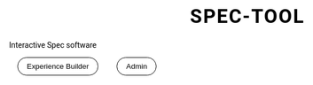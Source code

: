 # Spec-Tool
Interactive Spec software
<!DOCTYPE html>
<html lang="en">
<head>
  <meta charset="UTF-8">
  <meta name="viewport" content="width=device-width, initial-scale=1.0">
  <title>Gehl Tech Interface</title>
  <!-- Load jsPDF from CDN -->
  <script src="https://cdnjs.cloudflare.com/ajax/libs/jspdf/2.5.1/jspdf.umd.min.js"></script>
  <!-- Load fonts from Google Fonts -->
  <link href="https://fonts.googleapis.com/css2?family=Montserrat:wght@700&display=swap" rel="stylesheet">
  <link href="https://fonts.googleapis.com/css2?family=Bangers&display=swap" rel="stylesheet">
  <style>
    * {
      box-sizing: border-box;
    }
    body {
      margin: 0;
      font-family: 'Roboto', Arial, sans-serif;
      background: #fff;
      color: #000;
      min-height: 100vh;
      overflow-x: hidden;
      max-width: 100vw;
    }

    .navbar {
      display: flex;
      justify-content: center;
      background: rgba(255, 255, 255, 0.1);
      padding: 15px;
      border-bottom: 1px solid rgba(255, 255, 255, 0.2);
      backdrop-filter: blur(10px);
    }

    .navbar button {
      margin: 0 15px;
      padding: 8px 16px;
      background: #fff;
      border: 1px solid #000;
      border-radius: 25px;
      color: #000;
      cursor: pointer;
      transition: all 0.3s;
    }

    .navbar button:hover {
      background: #000;
      color: #fff;
      transform: translateY(-2px);
      box-shadow: 0 4px 15px rgba(0, 0, 0, 0.4);
    }

    .navbar button.active {
      background: #000;
      color: #fff;
    }

    .navbar button.active:hover {
      transform: translateY(0);
      box-shadow: none;
    }

    .page {
      display: none;
      padding: 30px;
      max-width: 1200px;
      margin: 0 auto;
    }

    h1 {
      text-align: center;
      color: #000;
      font-family: 'Montserrat', sans-serif;
      font-weight: 700;
      text-transform: uppercase;
      letter-spacing: 2px;
      font-size: 2.5em;
    }

    h2 {
      color: #000;
      font-family: 'Montserrat', sans-serif;
      font-weight: 700;
      text-transform: uppercase;
      letter-spacing: 2px;
      font-size: 2em;
      margin-bottom: 15px;
      display: inline-block;
    }

    h2.editable {
      padding: 5px 10px;
      border: 1px solid #ccc;
      border-radius: 5px;
      background: #fff;
      cursor: text;
      transition: border-color 0.3s;
    }

    h2.editable:hover, h2.editable:focus {
      border-color: #000;
      outline: none;
    }

    .uneditable-heading {
      color: #000;
      font-family: 'Montserrat', sans-serif;
      font-weight: 700;
      text-transform: uppercase;
      letter-spacing: 2px;
      font-size: 2em;
      margin-bottom: 15px;
    }

    .experience-title {
      text-align: center;
      color: #000;
      font-family: 'Montserrat', sans-serif;
      font-weight: 700;
      text-transform: uppercase;
      letter-spacing: 2px;
      font-size: 2em;
      margin-bottom: 20px;
    }

    .welcome-text {
      text-align: center;
      color: #000;
      font-family: 'Montserrat', sans-serif;
      font-weight: 700;
      font-size: 1.4em;
      margin-bottom: 30px;
      line-height: 1.5;
    }

    .section-header {
      display: flex;
      align-items: baseline;
      margin-bottom: 15px;
    }

    .section-number {
      color: #000;
      font-family: 'Montserrat', sans-serif;
      font-weight: 700;
      text-transform: uppercase;
      letter-spacing: 2px;
      font-size: 2em;
      margin-right: 10px;
      line-height: 1;
    }

    .business-section, .client-section {
      background: rgba(255, 255, 255, 0.05);
      border: 1px solid rgba(255, 255, 255, 0.1);
      border-radius: 10px;
      padding: 20px;
      margin-bottom: 25px;
      transition: all 0.3s;
    }

    .business-section:hover {
      background: rgba(255, 255, 255, 0.08);
    }

    input[type="text"], textarea {
      width: 70%;
      max-width: 400px;
      padding: 10px;
      margin: 8px 0;
      background: #fff;
      border: 1px solid #000;
      border-radius: 5px;
      color: #000;
      outline: 2px solid #000;
    }

    button {
      padding: 10px 20px;
      background: #fff;
      border: 1px solid #000;
      border-radius: 25px;
      color: #000;
      cursor: pointer;
      transition: all 0.3s;
    }

    button:hover {
      background: #000;
      color: #fff;
      transform: translateY(-2px);
      box-shadow: 0 4px 15px rgba(0, 0, 0, 0.4);
    }

    .business-images, .client-images-grid {
      display: grid;
      grid-template-columns: repeat(auto-fill, minmax(250px, 1fr));
      gap: 15px;
      margin: 20px 0;
    }

    .business-images .image-container, .client-images-grid .image-container {
      display: flex;
      flex-direction: column;
      align-items: center;
    }

    .business-images img, .client-images-grid img {
      width: 100%;
      height: 200px;
      object-fit: cover;
      border-radius: 8px;
      border: 2px solid rgba(255, 255, 255, 0.1);
      transition: all 0.3s;
    }

    .client-images-grid img {
      height: 300px;
    }

    .client-images-grid img:hover {
      transform: scale(1.05);
      border-color: #ff0000;
    }

    .add-section-btn {
      display: block;
      margin: 20px auto;
      background: #fff;
      border: 1px solid #000;
    }

    .add-section-btn:hover {
      background: #000;
      color: #fff;
    }

    .remove-section-btn, .add-images-btn {
      display: inline-block;
      margin: 10px 5px;
      padding: 10px 20px;
      background: #fff;
      border: 1px solid #000;
      border-radius: 25px;
      color: #000;
      cursor: pointer;
      transition: all 0.3s;
    }

    .remove-section-btn:hover, .add-images-btn:hover {
      background: #000;
      color: #fff;
      transform: translateY(-2px);
      box-shadow: 0 4px 15px rgba(0, 0, 0, 0.4);
    }

    input[type="file"] {
      display: none;
    }

    .image-container {
      position: relative;
      width: 100%;
    }

    .remove-image-btn {
      position: absolute;
      top: 5px;
      right: 5px;
      padding: 5px 10px;
      background: rgba(255, 255, 255, 0.8);
      border: 1px solid #000;
      border-radius: 15px;
      color: #000;
      font-size: 12px;
      cursor: pointer;
      transition: all 0.3s;
    }

    .remove-image-btn:hover {
      background: #000;
      color: #fff;
      transform: translateY(-2px);
      box-shadow: 0 2px 8px rgba(0, 0, 0, 0.4);
    }

    .toggle-container {
      text-align: center;
      margin-bottom: 20px;
    }

    .toggle-label {
      color: #000;
      font-family: 'Roboto', Arial, sans-serif;
      margin-right: 10px;
    }

    .toggle-switch {
      position: relative;
      display: inline-block;
      width: 60px;
      height: 34px;
    }

    .toggle-switch input {
      opacity: 0;
      width: 0;
      height: 0;
    }

    .slider {
      position: absolute;
      cursor: pointer;
      top: 0;
      left: 0;
      right: 0;
      bottom: 0;
      background-color: #fff;
      border: 1px solid #000;
      border-radius: 34px;
      transition: 0.4s;
    }

    .slider:before {
      position: absolute;
      content: "";
      height: 26px;
      width: 26px;
      left: 4px;
      bottom: 4px;
      background-color: #000;
      border-radius: 50%;
      transition: 0.4s;
    }

    input:checked + .slider {
      background-color: #000;
    }

    input:checked + .slider:before {
      transform: translateX(26px);
      background-color: #fff;
    }

    .image-name {
      text-align: center;
      color: #000;
      font-family: 'Bangers', cursive;
      font-size: 1.2em;
      margin: 5px 0;
    }

    .add-field-btn {
      display: block;
      margin: 5px auto;
      padding: 5px 10px;
      background: #fff;
      border: 1px solid #000;
      border-radius: 15px;
      color: #000;
      font-size: 12px;
      cursor: pointer;
      transition: all 0.3s;
    }

    .add-field-btn:hover {
      background: #000;
      color: #fff;
      transform: translateY(-2px);
      box-shadow: 0 2px 8px rgba(0, 0, 0, 0.4);
    }

    .custom-field {
      display: block;
      width: 80%;
      margin: 3px auto;
      padding: 3px;
      background: #fff;
      border: 1px solid #000;
      border-radius: 5px;
      color: #000;
      font-family: 'Roboto', Arial, sans-serif;
      font-size: 12px;
      text-align: center;
    }

    .custom-field::placeholder {
      color: #666;
    }

    .save-view-container {
      text-align: center;
      margin-top: 15px;
    }

    .save-view-container p {
      color: #000;
      margin-bottom: 10px;
    }

    .link-buttons {
      margin-top: 10px;
      display: none;
    }

    .spinner {
      display: none;
      margin: 10px auto;
      border: 4px solid rgba(0, 0, 0, 0.1);
      border-left-color: #000;
      border-radius: 50%;
      width: 24px;
      height: 24px;
      animation: spin 1s linear infinite;
    }

    @keyframes spin {
      to { transform: rotate(360deg); }
    }

    .results-table {
      width: 100%;
      max-width: 800px;
      margin: 20px auto;
      border-collapse: collapse;
      overflow-x: auto;
    }

    .results-table th, .results-table td {
      padding: 10px;
      border: 1px solid rgba(0, 0, 0, 0.1);
      text-align: left;
      color: #000;
    }

    .results-table th {
      background: rgba(0, 0, 0, 0.1);
      font-weight: bold;
    }

    .saved-experience-btn {
      margin: 5px;
      padding: 5px 10px;
      background: #fff;
      border: 1px solid #000;
      border-radius: 15px;
      color: #000;
      cursor: pointer;
      transition: all 0.3s;
    }

    .saved-experience-btn:hover {
      background: #000;
      color: #fff;
      transform: translateY(-2px);
      box-shadow: 0 2px 8px rgba(0, 0, 0, 0.4);
    }

    .rename-input {
      width: 200px;
      padding: 5px;
      margin-left: 10px;
      font-size: 1em;
    }

    /* Popup Styles */
    .popup {
      display: none;
      position: fixed;
      top: 0;
      left: 0;
      width: 100%;
      height: 100%;
      background: rgba(0, 0, 0, 0.5);
      justify-content: center;
      align-items: center;
      z-index: 1000;
    }

    .popup-content {
      background: #fff;
      border: 1px solid #000;
      border-radius: 10px;
      padding: 20px;
      text-align: center;
      max-width: 400px;
      width: 80%;
    }

    .popup-content p {
      color: #000;
      font-family: 'Roboto', Arial, sans-serif;
      margin-bottom: 20px;
    }

    .popup-content input, .popup-content .link-text {
      width: 80%;
      padding: 8px;
      margin-bottom: 10px;
      border: 1px solid #000;
      border-radius: 5px;
      color: #000;
      background: #fff;
      font-family: 'Roboto', Arial, sans-serif;
      font-size: 14px;
      word-break: break-all;
    }

    .popup-content button {
      margin: 0 10px;
    }

    .error-message {
      color: #ff0000;
      font-family: 'Roboto', Arial, sans-serif;
      font-size: 14px;
      margin-bottom: 10px;
      display: none;
    }

    /* Mobile Responsiveness */
    @media (max-width: 768px) {
      .navbar {
        flex-direction: column;
        align-items: center;
        padding: 10px;
      }

      .navbar button {
        margin: 5px 0;
        width: 80%;
        padding: 10px;
        font-size: 1em;
      }

      .page {
        padding: 15px;
      }

      h1 {
        font-size: 1.8em;
      }

      h2, .uneditable-heading, .experience-title {
        font-size: 1.5em;
      }

      .welcome-text {
        font-size: 1.2em;
      }

      .business-images, .client-images-grid {
        grid-template-columns: repeat(auto-fill, minmax(200px, 1fr));
        gap: 10px;
      }

      .business-images img, .client-images-grid img {
        height: 150px;
      }

      .client-images-grid img {
        height: 200px;
      }

      .section-number {
        font-size: 1.5em;
      }

      .remove-section-btn, .add-images-btn, .add-section-btn, button {
        padding: 8px 15px;
        font-size: 0.9em;
      }

      .popup-content {
        width: 90%;
        max-width: 300px;
        padding: 15px;
      }

      .popup-content input, .popup-content .link-text {
        width: 100%;
        font-size: 12px;
      }

      .popup-content button {
        padding: 8px 15px;
        font-size: 0.9em;
      }

      .results-table th, .results-table td {
        padding: 8px;
        font-size: 0.9em;
      }

      .saved-experience-btn {
        padding: 5px 8px;
        font-size: 0.8em;
      }
    }

    @media (max-width: 480px) {
      h1 {
        font-size: 1.5em;
      }

      h2, .uneditable-heading, .experience-title {
        font-size: 1.2em;
      }

      .welcome-text {
        font-size: 1em;
      }

      .business-images, .client-images-grid {
        grid-template-columns: 1fr;
        gap: 8px;
      }

      .business-images img, .client-images-grid img {
        height: 120px;
      }

      .client-images-grid img {
        height: 160px;
      }

      .section-number {
        font-size: 1.2em;
      }

      .remove-section-btn, .add-images-btn, .add-section-btn, button {
        padding: 6px 12px;
        font-size: 0.8em;
      }

      .popup-content {
        width: 95%;
        max-width: 250px;
        padding: 10px;
      }

      .popup-content input, .popup-content .link-text {
        font-size: 10px;
      }

      .popup-content button {
        padding: 6px 10px;
        font-size: 0.8em;
      }
    }
  </style>
</head>
<body>
  <!-- Navigation Bar -->
  <div class="navbar" id="navbar">
    <button id="nav-business" onclick="showPage('business')">Experience Builder</button>
    <button id="nav-admin" onclick="showPage('admin')">Admin</button>
  </div>

  <!-- Business Interface Page -->
  <div id="business-page" class="page">
    <h1>Experience Builder</h1>
    <div class="toggle-container">
      <label class="toggle-label" for="numbering-toggle">Show Numbering and Image Names</label>
      <label class="toggle-switch">
        <input type="checkbox" id="numbering-toggle" onchange="toggleNumbering()">
        <span class="slider"></span>
      </label>
    </div>
    <h2 id="business-experience-title" class="experience-title" style="display: none;"></h2>
    <div id="business-content">
      <!-- Business content is rendered here -->
    </div>
    <button class="add-section-btn" onclick="addSection()">Add New Section</button>
    <div class="save-view-container">
      <button onclick="saveView()">Generate Client Link</button>
      <div id="link-spinner" class="spinner"></div>
      <div id="link-buttons" class="link-buttons">
        <button onclick="showLinkPopup('copy')">Copy Link</button>
        <button onclick="showLinkPopup('preview')">Preview Link</button>
      </div>
    </div>
    <div style="text-align: center; margin-top: 20px;">
      <button onclick="saveExperience()">Save Experience</button>
      <button onclick="createNewExperience()">Create New Experience</button>
    </div>

    <!-- Popup for Creating New Experience -->
    <div id="new-experience-popup" class="popup">
      <div class="popup-content">
        <p>Do you want to save this experience?</p>
        <button id="save-yes-btn">Yes</button>
        <button onclick="discardAndReset()">No</button>
      </div>
    </div>

    <!-- Popup for Naming and Saving Experience -->
    <div id="save-name-popup" class="popup" style="display: none;">
      <div class="popup-content">
        <p class="error-message" id="name-error">Try again, this name is already in use</p>
        <p>Enter a name for this experience:</p>
        <input type="text" id="experience-name" placeholder="Experience Name">
        <button onclick="saveNamedExperience()">Save</button>
        <button onclick="hidePopup('save-name-popup')">Cancel</button>
      </div>
    </div>

    <!-- Popup for Duplicating Experience -->
    <div id="duplicate-experience-popup" class="popup" style="display: none;">
      <div class="popup-content">
        <p class="error-message" id="duplicate-name-error">Try again, this name is already in use</p>
        <p>Enter a name for the duplicated experience:</p>
        <input type="text" id="duplicate-experience-name" placeholder="New Experience Name">
        <button onclick="createDuplicatedExperience()">Create</button>
        <button onclick="hidePopup('duplicate-experience-popup')">Cancel</button>
      </div>
    </div>

    <!-- Popup for Save Changes Before Leaving -->
    <div id="save-changes-popup" class="popup" style="display: none;">
      <div class="popup-content">
        <p>Do you want to save your changes?</p>
        <button id="save-changes-yes-btn">Yes</button>
        <button onclick="discardAndNavigate()">No</button>
      </div>
    </div>

    <!-- Popup for Link Preview/Copy -->
    <div id="link-preview-popup" class="popup" style="display: none;">
      <div class="popup-content">
        <p>Client Link:</p>
        <p class="link-text" id="link-text"></p>
        <button onclick="copyLink()">Copy</button>
        <button onclick="hidePopup('link-preview-popup')">Close</button>
      </div>
    </div>

    <!-- Popup for Copy Link Success -->
    <div id="copy-link-success-popup" class="popup" style="display: none;">
      <div class="popup-content">
        <p>Link copied to clipboard!</p>
        <button onclick="hidePopup('copy-link-success-popup')">OK</button>
      </div>
    </div>
  </div>

  <!-- Client Preview / Client Experience Page -->
  <div id="client-page" class="page">
    <h1>Client Experience</h1>
    <h2 id="client-experience-title" class="experience-title" style="display: none;"></h2>
    <p class="welcome-text">This is an interactive Experience, select the items/images you like and at the end download your brochure that creates you a PDF with the items/images you selected.</p>
    <div id="client-content">
      <!-- Client content is rendered here -->
    </div>
    <div style="text-align: center; margin-top: 30px;">
      <button onclick="showDownloadPopup()">Download Your Brochure</button>
    </div>

    <!-- Popup for Download Brochure -->
    <div id="download-popup" class="popup" style="display: none;">
      <div class="popup-content">
        <p>Enter your email to download:</p>
        <input type="text" id="download-email" placeholder="Your Email" required>
        <button onclick="downloadPDF()">Download</button>
        <button onclick="hidePopup('download-popup')">Cancel</button>
      </div>
    </div>
  </div>

  <!-- Admin Page -->
  <div id="admin-page" class="page">
    <h1>Gehl Tech Admin</h1>
    <p style="text-align: center; color: #000;">View saved experiences and client submissions below.</p>
    <div id="admin-content">
      <!-- Admin content (saved experiences and client submissions) is rendered here -->
    </div>

    <!-- Popup for Deleting Experience -->
    <div id="delete-experience-popup" class="popup" style="display: none;">
      <div class="popup-content">
        <p>Are you sure you want to delete this experience?</p>
        <button id="confirm-delete">Yes</button>
        <button onclick="hidePopup('delete-experience-popup')">No</button>
      </div>
    </div>
  </div>

  <script>
    /******************************
     * Global Data & Initialization
     ******************************/
    let sections = [];
    const defaultSectionNames = [
      "Exteriors", 
      "Interiors", 
      "Kitchens", 
      "Amenities", 
      "Other"
    ];
    
    // Check if a client view is provided via URL query parameter
    function getQueryParam(param) {
      const params = new URLSearchParams(window.location.search);
      return params.get(param);
    }
    
    let isClientView = false;
    const experienceIdParam = getQueryParam("experienceId");
    if (experienceIdParam) {
      try {
        const storedExperiences = JSON.parse(localStorage.getItem("tempExperiences") || "{}");
        if (storedExperiences[experienceIdParam]) {
          sections = storedExperiences[experienceIdParam].sections;
          isClientView = true;
        }
      } catch(e) {
        console.error("Error loading experience from storage.", e);
      }
    }

    // Set to keep track of selected images on the client page.
    let selectedImages = new Set();
    let showNumbering = false;
    // Clear localStorage and initialize empty arrays on page load
    localStorage.removeItem("savedExperiences");
    localStorage.removeItem("analyticsData");
    let savedExperiences = [];
    let analyticsData = [];
    let editingExperienceId = null; // Track if we're editing an existing experience
    let experienceToDelete = null; // Track which experience to delete
    let currentExperienceName = null; // Track the current experience name
    let lastSavedSections = JSON.stringify(sections); // Track the last saved state
    let duplicatingExperienceIndex = null; // Track which experience is being duplicated
    let generatedLink = ""; // Store the generated link
    let currentPage = 'business'; // Track current page
    let targetPage = null; // Track page to navigate to after save prompt

    /*****************************
     * Helper: Read File as Data *
     *****************************/
    function readFileAsDataURL(file) {
      return new Promise((resolve, reject) => {
        const reader = new FileReader();
        reader.onload = function(e) {
          resolve(e.target.result);
        };
        reader.onerror = function(err) {
          reject(err);
        };
        reader.readAsDataURL(file);
      });
    }
    
    /************************
     * Helper: Compare Sections
     ************************/
    function hasUnsavedChanges() {
      const currentSections = JSON.stringify(sections);
      return currentSections !== lastSavedSections;
    }

    /************************
     * Helper: Close All Popups
     ************************/
    function closeAllPopups() {
      const popups = [
        "new-experience-popup",
        "save-name-popup",
        "duplicate-experience-popup",
        "save-changes-popup",
        "link-preview-popup",
        "copy-link-success-popup",
        "download-popup",
        "delete-experience-popup"
      ];
      popups.forEach(popupId => {
        const popup = document.getElementById(popupId);
        if (popup) popup.style.display = "none";
      });
    }

    /********************
     * Rendering Views  *
     ********************/
    function toggleNumbering() {
      showNumbering = document.getElementById("numbering-toggle").checked;
      renderBusiness();
      renderClient();
    }

    function renderBusiness() {
      const businessContainer = document.getElementById("business-content");
      businessContainer.innerHTML = "";
      const experienceTitle = document.getElementById("business-experience-title");
      if (currentExperienceName) {
        experienceTitle.textContent = currentExperienceName;
        experienceTitle.style.display = "block";
      } else {
        experienceTitle.style.display = "none";
      }

      if (sections.length === 0) {
        businessContainer.innerHTML = "<p style='text-align: center; color: #000;'>No sections yet. Click 'Add New Section' to start.</p>";
        return;
      }

      sections.forEach((section, secIndex) => {
        const sectionDiv = document.createElement("div");
        sectionDiv.className = "business-section";
        
        const headerDiv = document.createElement("div");
        headerDiv.className = "section-header";
        if (showNumbering) {
          const sectionNumber = document.createElement("span");
          sectionNumber.className = "section-number";
          sectionNumber.textContent = `${secIndex + 1}`;
          headerDiv.appendChild(sectionNumber);
        }
        const header = document.createElement("h2");
        header.className = "editable";
        header.textContent = section.name;
        header.contentEditable = true;
        header.onblur = function() {
          section.name = header.textContent.trim() || "Name";
          renderBusiness();
          renderClient();
        };
        header.onkeypress = function(e) {
          if (e.key === "Enter") {
            e.preventDefault();
            header.blur();
          }
        };
        headerDiv.appendChild(header);
        sectionDiv.appendChild(headerDiv);
        
        const imagesDiv = document.createElement("div");
        imagesDiv.className = "business-images";
        section.images.forEach((img, imgIndex) => {
          const imageContainer = document.createElement("div");
          imageContainer.className = "image-container";

          const imgWrapper = document.createElement("div");
          imgWrapper.style.position = "relative";
          const imgElem = document.createElement("img");
          imgElem.src = img.url;
          imgElem.alt = `Image ${img.id}`;
          imgWrapper.appendChild(imgElem);

          const removeImageButton = document.createElement("button");
          removeImageButton.className = "remove-image-btn";
          removeImageButton.textContent = "Remove";
          removeImageButton.onclick = function() {
            sections[secIndex].images.splice(imgIndex, 1);
            renderBusiness();
          };
          imgWrapper.appendChild(removeImageButton);

          imageContainer.appendChild(imgWrapper);

          if (showNumbering) {
            const imageName = document.createElement("div");
            imageName.className = "image-name";
            const letter = String.fromCharCode(65 + imgIndex);
            imageName.textContent = `${secIndex + 1}${letter}`;
            imageContainer.appendChild(imageName);

            const addFieldButton = document.createElement("button");
            addFieldButton.className = "add-field-btn";
            addFieldButton.textContent = "Add Field";
            addFieldButton.onclick = function() {
              if (!img.fields) img.fields = [];
              img.fields.push("");
              renderBusiness();
            };
            imageContainer.appendChild(addFieldButton);

            img.fields.forEach((field, fieldIndex) => {
              const fieldInput = document.createElement("input");
              fieldInput.type = "text";
              fieldInput.className = "custom-field";
              fieldInput.value = field || "";
              fieldInput.placeholder = "Enter pricing, spec, or product number";
              fieldInput.onchange = function() {
                img.fields[fieldIndex] = fieldInput.value;
              };
              imageContainer.appendChild(fieldInput);
            });
          }

          imagesDiv.appendChild(imageContainer);
        });
        sectionDiv.appendChild(imagesDiv);
        
        const buttonContainer = document.createElement("div");
        buttonContainer.style.textAlign = "center";

        const fileInput = document.createElement("input");
        fileInput.type = "file";
        fileInput.accept = "image/jpeg, image/png";
        fileInput.multiple = true;
        fileInput.id = `file-input-${secIndex}`;
        fileInput.onchange = function(e) { uploadFiles(e, secIndex); };
        buttonContainer.appendChild(fileInput);

        const addImagesButton = document.createElement("button");
        addImagesButton.className = "add-images-btn";
        addImagesButton.textContent = "Add Images";
        addImagesButton.onclick = function(event) {
          event.preventDefault();
          event.stopPropagation();
          fileInput.click();
        };
        buttonContainer.appendChild(addImagesButton);

        const removeButton = document.createElement("button");
        removeButton.className = "remove-section-btn";
        removeButton.textContent = "Remove Section";
        removeButton.onclick = function() {
          sections.splice(secIndex, 1);
          renderBusiness();
        };
        buttonContainer.appendChild(removeButton);
        
        sectionDiv.appendChild(buttonContainer);
        businessContainer.appendChild(sectionDiv);
      });
    }
    
    function renderClient() {
      const clientContainer = document.getElementById("client-content");
      clientContainer.innerHTML = "";
      const experienceTitle = document.getElementById("client-experience-title");
      if (currentExperienceName) {
        experienceTitle.textContent = currentExperienceName;
        experienceTitle.style.display = "block";
        experienceTitle.removeAttribute("contentEditable");
      } else {
        experienceTitle.style.display = "none";
      }

      sections.forEach((section, secIndex) => {
        const sectionContainer = document.createElement("div");
        sectionContainer.className = "client-section";
        
        const headerDiv = document.createElement("div");
        headerDiv.className = "section-header";
        if (showNumbering) {
          const sectionNumber = document.createElement("span");
          sectionNumber.className = "section-number";
          sectionNumber.textContent = `${secIndex + 1}`;
          headerDiv.appendChild(sectionNumber);
        }
        const header = document.createElement("h2");
        header.textContent = section.name;
        headerDiv.appendChild(header);
        sectionContainer.appendChild(headerDiv);
        
        const grid = document.createElement("div");
        grid.className = "client-images-grid";
        section.images.forEach((img, imgIndex) => {
          const imageContainer = document.createElement("div");
          imageContainer.className = "image-container";
          
          const imgElem = document.createElement("img");
          imgElem.src = img.url;
          imgElem.alt = `Image ${img.id}`;
          imgElem.id = `sec${secIndex}-img${imgIndex}`;
          imgElem.onclick = function() {
            toggleSelection(secIndex, imgIndex, imgElem);
          };
          imageContainer.appendChild(imgElem);

          if (showNumbering) {
            const imageName = document.createElement("div");
            imageName.className = "image-name";
            const letter = String.fromCharCode(65 + imgIndex);
            imageName.textContent = `${secIndex + 1}${letter}`;
            imageContainer.appendChild(imageName);

            img.fields.forEach(field => {
              if (field) {
                const fieldDisplay = document.createElement("div");
                fieldDisplay.className = "custom-field";
                fieldDisplay.textContent = field;
                imageContainer.appendChild(fieldDisplay);
              }
            });
          }

          grid.appendChild(imageContainer);
        });
        sectionContainer.appendChild(grid);
        clientContainer.appendChild(sectionContainer);
      });
    }
    
    function renderAdmin() {
      const adminContainer = document.getElementById("admin-content");
      adminContainer.innerHTML = "";

      // Saved Experiences Section
      const savedExperiencesDiv = document.createElement("div");
      const savedHeading = document.createElement("h2");
      savedHeading.className = "uneditable-heading";
      savedHeading.textContent = "Saved Experiences";
      savedExperiencesDiv.appendChild(savedHeading);
      if (savedExperiences.length === 0) {
        savedExperiencesDiv.innerHTML += "<p style='color: #000; text-align: center;'>No saved experiences yet.</p>";
      } else {
        savedExperiences.forEach((exp, expIndex) => {
          const expDiv = document.createElement("div");
          expDiv.style = "margin-bottom: 15px; padding: 10px; background: rgba(255, 255, 255, 0.05); border-radius: 5px; display: flex; align-items: center;";
          const nameSpan = document.createElement("span");
          nameSpan.style = "color: #000; flex-grow: 1;";
          nameSpan.textContent = exp.name || `Experience ${expIndex + 1}`;
          nameSpan.contentEditable = true;
          nameSpan.onblur = function() {
            exp.name = nameSpan.textContent.trim() || `Experience ${expIndex + 1}`;
            localStorage.setItem("savedExperiences", JSON.stringify(savedExperiences));
            renderAdmin();
          };
          nameSpan.onkeypress = function(e) {
            if (e.key === "Enter") {
              e.preventDefault();
              nameSpan.blur();
            }
          };
          expDiv.appendChild(nameSpan);

          const previewButton = document.createElement("button");
          previewButton.className = "saved-experience-btn";
          previewButton.textContent = "Preview Experience";
          previewButton.onclick = function() {
            const tempSections = JSON.parse(JSON.stringify(exp.sections));
            sections = tempSections;
            currentExperienceName = exp.name;
            showPage("client");
            renderClient();
          };
          expDiv.appendChild(previewButton);

          const editButton = document.createElement("button");
          editButton.className = "saved-experience-btn";
          editButton.textContent = "Edit Experience";
          editButton.onclick = function() {
            sections = JSON.parse(JSON.stringify(exp.sections));
            lastSavedSections = JSON.stringify(sections);
            currentExperienceName = exp.name;
            editingExperienceId = exp.id;
            showPage("business");
            renderBusiness();
          };
          expDiv.appendChild(editButton);

          const deleteButton = document.createElement("button");
          deleteButton.className = "saved-experience-btn";
          deleteButton.textContent = "Delete Experience";
          deleteButton.onclick = function() {
            experienceToDelete = expIndex;
            document.getElementById("delete-experience-popup").style.display = "flex";
            document.getElementById("confirm-delete").onclick = function() {
              savedExperiences.splice(experienceToDelete, 1);
              localStorage.setItem("savedExperiences", JSON.stringify(savedExperiences));
              experienceToDelete = null;
              hidePopup('delete-experience-popup');
              renderAdmin();
            };
          };
          expDiv.appendChild(deleteButton);

          const duplicateButton = document.createElement("button");
          duplicateButton.className = "saved-experience-btn";
          duplicateButton.textContent = "Duplicate Experience";
          duplicateButton.onclick = function() {
            duplicatingExperienceIndex = expIndex;
            document.getElementById("duplicate-experience-popup").style.display = "flex";
            document.getElementById("duplicate-experience-name").value = `Copy of ${exp.name || `Experience ${expIndex + 1}`}`;
            document.getElementById("duplicate-name-error").style.display = "none";
          };
          expDiv.appendChild(duplicateButton);

          savedExperiencesDiv.appendChild(expDiv);
        });
      }
      adminContainer.appendChild(savedExperiencesDiv);

      // Client Submissions Section
      const clientSubmissionsDiv = document.createElement("div");
      const clientHeading = document.createElement("h2");
      clientHeading.className = "uneditable-heading";
      clientHeading.textContent = "Client Submissions";
      clientSubmissionsDiv.appendChild(clientHeading);
      if (analyticsData.length === 0) {
        clientSubmissionsDiv.innerHTML += "<p style='color: #000; text-align: center;'>No client submissions yet.</p>";
      } else {
        const table = document.createElement("table");
        table.className = "results-table";
        table.innerHTML = `
          <tr>
            <th>Email</th>
            <th>User's PDF</th>
          </tr>
        `;
        analyticsData.forEach(record => {
          const pdfCell = record.pdfBase64 
            ? `<button class="saved-experience-btn" onclick="downloadUserPDF('${record.id}')">Download PDF</button>`
            : "No PDF available";
          table.innerHTML += `
            <tr>
              <td>${record.email || "Anonymous"}</td>
              <td>${pdfCell}</td>
            </tr>
          `;
        });
        clientSubmissionsDiv.appendChild(table);
      }
      adminContainer.appendChild(clientSubmissionsDiv);
    }
    
    /************************
     * File Upload Handler  *
     ************************/
    async function uploadFiles(event, secIndex) {
      const files = event.target.files;
      if (!files.length) return;
      for (let file of files) {
        try {
          const dataUrl = await readFileAsDataURL(file);
          const newId = `${secIndex}-${sections[secIndex].images.length + 1}`;
          sections[secIndex].images.push({ id: newId, url: dataUrl, fields: [] });
        } catch (e) {
          console.error("Error reading file:", e);
        }
      }
      // Reset file input and update views.
      event.target.value = "";
      renderBusiness();
      renderClient();
    }
    
    /********************
     * Interaction Code *
     ********************/
    function toggleSelection(secIndex, imgIndex, imgElement) {
      const key = secIndex + "-" + imgIndex;
      if (selectedImages.has(key)) {
        selectedImages.delete(key);
        imgElement.style.border = "2px solid rgba(255, 255, 255, 0.1)";
      } else {
        selectedImages.add(key);
        imgElement.style.border = "2px solid #ff0000";
      }
    }
    
    // Read a displayed <img> into a base64 string for jsPDF
    function getBase64Image(imgEl) {
      const canvas = document.createElement('canvas');
      canvas.width  = imgEl.naturalWidth;
      canvas.height = imgEl.naturalHeight;
      canvas.getContext('2d').drawImage(imgEl, 0, 0);
      return canvas.toDataURL('image/png');
    }
    
    function showDownloadPopup() {
      if (selectedImages.size === 0) {
        alert("Please select at least one image.");
        return;
      }
      document.getElementById("download-popup").style.display = "flex";
      document.getElementById("download-email").value = "";
    }
    
    async function downloadPDF() {
      const emailInput = document.getElementById("download-email");
      const email = emailInput.value.trim();
      if (!email) {
        alert("Please enter an email address.");
        return;
      }
      hidePopup("download-popup");

      // Generate PDF
      const { jsPDF } = window.jspdf;
      const pdf = new jsPDF({ unit: "mm", format: "a4" });
      const pageW = pdf.internal.pageSize.getWidth() - 20; // 10mm margins
      let firstPage = true;
      let yOffset = 25;

      for (let sec = 0; sec < sections.length; sec++) {
        const keys = [...selectedImages].filter(k => k.startsWith(sec + "-"));
        if (keys.length === 0) continue;

        for (const key of keys) {
          const imgIdx = key.split("-")[1];
          const imgEl = document.getElementById(`sec${sec}-img${imgIdx}`);
          const dataURL = getBase64Image(imgEl);
          const ratio = imgEl.naturalHeight / imgEl.naturalWidth;
          const imgH = pageW * ratio;

          if (!firstPage) {
            pdf.addPage();
            yOffset = 25;
          }
          firstPage = false;

          // Section title
          pdf.setFontSize(16);
          pdf.text(sections[sec].name, 105, 15, { align: "center" });

          // Image
          pdf.addImage(dataURL, "PNG", 10, yOffset, pageW, imgH);
          yOffset += imgH + 10;

          // Add numbering and fields if toggled on
          if (showNumbering) {
            const letter = String.fromCharCode(65 + parseInt(imgIdx));
            const imageNumber = `${sec + 1}${letter}`;
            pdf.setFontSize(12);
            pdf.text(imageNumber, 10, yOffset);
            yOffset += 10;

            const imgData = sections[sec].images[imgIdx];
            if (imgData.fields && imgData.fields.length > 0) {
              imgData.fields.forEach(field => {
                if (field) {
                  pdf.text(field, 10, yOffset);
                  yOffset += 10;
                }
              });
            }
          }
        }
      }

      // Save PDF as Base64 for storage
      const pdfBase64 = pdf.output('datauristring');
      const pdfId = Date.now().toString(); // Unique ID for submission
      pdf.save("gehl-tech-brochure.pdf");

      // Store in analytics
      analyticsData.push({
        id: pdfId,
        email: email,
        count: selectedImages.size,
        pdfBase64: pdfBase64
      });
      localStorage.setItem("analyticsData", JSON.stringify(analyticsData));
      renderAdmin(); // Refresh Admin to show new submission
    }

    function downloadUserPDF(pdfId) {
      const record = analyticsData.find(rec => rec.id === pdfId);
      if (record && record.pdfBase64) {
        const link = document.createElement('a');
        link.href = record.pdfBase64;
        link.download = `client-brochure-${pdfId}.pdf`;
        document.body.appendChild(link);
        link.click();
        document.body.removeChild(link);
      } else {
        alert("PDF not available for download.");
      }
    }
    
    /***********************
     * Generate Client Link *
     ***********************/
    function saveView() {
      const spinner = document.getElementById("link-spinner");
      const linkButtons = document.getElementById("link-buttons");
      spinner.style.display = "block";
      linkButtons.style.display = "none";
      setTimeout(() => {
        // Generate unique experience ID
        const experienceId = Date.now().toString();
        // Store experience in localStorage
        let storedExperiences = JSON.parse(localStorage.getItem("tempExperiences") || "{}");
        storedExperiences[experienceId] = { sections: JSON.parse(JSON.stringify(sections)) };
        localStorage.setItem("tempExperiences", JSON.stringify(storedExperiences));
        // Generate short link
        generatedLink = window.location.origin + window.location.pathname + '?experienceId=' + experienceId;
        spinner.style.display = "none";
        linkButtons.style.display = "block";
      }, 1000); // Simulate 1-second processing
    }

    function showLinkPopup(action) {
      if (!generatedLink) {
        alert("Please generate a client link first.");
        return;
      }
      closeAllPopups();
      const linkText = document.getElementById("link-text");
      linkText.textContent = generatedLink;
      document.getElementById("link-preview-popup").style.display = "flex";
      if (action === 'copy') {
        copyLink();
      }
    }

    function copyLink() {
      const linkText = document.getElementById("link-text");
      const range = document.createRange();
      range.selectNode(linkText);
      window.getSelection().removeAllRanges();
      window.getSelection().addRange(range);
      document.execCommand("copy");
      window.getSelection().removeAllRanges();
      hidePopup("link-preview-popup");
      document.getElementById("copy-link-success-popup").style.display = "flex";
    }

    /****************************
     * Create New Experience    *
     ****************************/
    function createNewExperience() {
      if (!hasUnsavedChanges()) {
        // No changes: start new experience immediately
        resetToNewExperience();
      } else if (currentExperienceName && editingExperienceId !== null) {
        // Named with changes: prompt to save
        closeAllPopups();
        document.getElementById("new-experience-popup").style.display = "flex";
        const saveYesBtn = document.getElementById("save-yes-btn");
        saveYesBtn.onclick = function() {
          // Save the named experience
          const index = savedExperiences.findIndex(exp => exp.id === editingExperienceId);
          if (index !== -1) {
            savedExperiences[index] = {
              id: editingExperienceId,
              name: currentExperienceName,
              sections: JSON.parse(JSON.stringify(sections))
            };
            localStorage.setItem("savedExperiences", JSON.stringify(savedExperiences));
            lastSavedSections = JSON.stringify(sections);
            hidePopup("new-experience-popup");
            resetToNewExperience();
            renderAdmin();
          }
        };
      } else {
        // Unnamed with changes: prompt to save and name
        closeAllPopups();
        document.getElementById("new-experience-popup").style.display = "flex";
        const saveYesBtn = document.getElementById("save-yes-btn");
        saveYesBtn.onclick = function() {
          hidePopup("new-experience-popup");
          closeAllPopups();
          document.getElementById("save-name-popup").style.display = "flex";
          document.getElementById("experience-name").value = "";
          document.getElementById("name-error").style.display = "none";
        };
      }
    }

    function saveNamedExperience() {
      const name = document.getElementById("experience-name").value.trim();
      if (!name) {
        document.getElementById("name-error").textContent = "Please enter a name";
        document.getElementById("name-error").style.display = "block";
        return;
      }
      // Check for duplicate name
      if (savedExperiences.some(exp => exp.name === name)) {
        document.getElementById("name-error").textContent = "Try again, this name is already in use";
        document.getElementById("name-error").style.display = "block";
        return;
      }
      const newExperience = {
        id: savedExperiences.length,
        name: name,
        sections: JSON.parse(JSON.stringify(sections))
      };
      savedExperiences.push(newExperience);
      localStorage.setItem("savedExperiences", JSON.stringify(savedExperiences));
      currentExperienceName = name;
      editingExperienceId = newExperience.id;
      lastSavedSections = JSON.stringify(sections);
      hidePopup("save-name-popup");
      closeAllPopups();
      // If navigating from save-changes-popup, go to target page
      if (targetPage) {
        resetToNewExperience();
        showPage(targetPage);
      }
      renderBusiness();
      renderAdmin();
    }

    function discardAndReset() {
      hidePopup("new-experience-popup");
      resetToNewExperience();
    }

    function resetToNewExperience() {
      sections = [];
      currentExperienceName = null;
      editingExperienceId = null;
      lastSavedSections = JSON.stringify(sections);
      generatedLink = "";
      document.getElementById("link-buttons").style.display = "none";
      document.getElementById("link-spinner").style.display = "none";
      renderBusiness();
      // Removed showPage('business') to prevent navigation loop
    }

    /****************************
     * Save Experience          *
     ****************************/
    function saveExperience() {
      if (currentExperienceName && editingExperienceId !== null) {
        // Update existing named experience
        const index = savedExperiences.findIndex(exp => exp.id === editingExperienceId);
        if (index !== -1) {
          savedExperiences[index] = {
            id: editingExperienceId,
            name: currentExperienceName,
            sections: JSON.parse(JSON.stringify(sections))
          };
          lastSavedSections = JSON.stringify(sections);
          localStorage.setItem("savedExperiences", JSON.stringify(savedExperiences));
          hidePopup("save-name-popup");
          closeAllPopups();
          renderAdmin();
          renderBusiness();
        }
      } else {
        // Prompt for name if unnamed
        closeAllPopups();
        document.getElementById("save-name-popup").style.display = "flex";
        document.getElementById("experience-name").value = "";
        document.getElementById("name-error").style.display = "none";
      }
    }

    /****************************
     * Save Changes Before Leaving
     ****************************/
    function saveChangesAndNavigate() {
      if (currentExperienceName && editingExperienceId !== null) {
        // Save to existing named experience
        const index = savedExperiences.findIndex(exp => exp.id === editingExperienceId);
        if (index !== -1) {
          savedExperiences[index] = {
            id: editingExperienceId,
            name: currentExperienceName,
            sections: JSON.parse(JSON.stringify(sections))
          };
          localStorage.setItem("savedExperiences", JSON.stringify(savedExperiences));
          lastSavedSections = JSON.stringify(sections);
          hidePopup("save-changes-popup");
          closeAllPopups();
          resetToNewExperience();
          showPage(targetPage);
          renderAdmin();
        }
      } else {
        // Prompt for name for new experience
        hidePopup("save-changes-popup");
        closeAllPopups();
        document.getElementById("save-name-popup").style.display = "flex";
        document.getElementById("experience-name").value = "";
        document.getElementById("name-error").style.display = "none";
      }
    }

    function discardAndNavigate() {
      hidePopup("save-changes-popup");
      closeAllPopups();
      resetToNewExperience();
      showPage(targetPage);
    }

    /****************************
     * Duplicate Experience     *
     ****************************/
    function createDuplicatedExperience() {
      const name = document.getElementById("duplicate-experience-name").value.trim();
      if (!name) {
        document.getElementById("duplicate-name-error").textContent = "Please enter a name";
        document.getElementById("duplicate-name-error").style.display = "block";
        return;
      }
      if (savedExperiences.some(exp => exp.name === name)) {
        document.getElementById("duplicate-name-error").textContent = "Try again, this name is already in use";
        document.getElementById("duplicate-name-error").style.display = "block";
        return;
      }
      if (duplicatingExperienceIndex !== null) {
        const exp = savedExperiences[duplicatingExperienceIndex];
        const newExperience = {
          id: savedExperiences.length,
          name: name,
          sections: JSON.parse(JSON.stringify(exp.sections))
        };
        savedExperiences.push(newExperience);
        localStorage.setItem("savedExperiences", JSON.stringify(savedExperiences));
        duplicatingExperienceIndex = null;
        hidePopup("duplicate-experience-popup");
        renderAdmin();
      }
    }

    function hidePopup(popupId) {
      const popup = document.getElementById(popupId);
      if (popup) {
        popup.style.display = "none";
      }
      if (popupId === "save-name-popup") {
        document.getElementById("experience-name").value = "";
        document.getElementById("name-error").style.display = "none";
      } else if (popupId === "download-popup") {
        document.getElementById("download-email").value = "";
      } else if (popupId === "duplicate-experience-popup") {
        document.getElementById("duplicate-experience-name").value = "";
        document.getElementById("duplicate-name-error").style.display = "none";
        duplicatingExperienceIndex = null;
      } else if (popupId === "link-preview-popup") {
        document.getElementById("link-text").textContent = "";
      }
    }
    
    /***********************
     * Page Navigation     *
     ***********************/
    function showPage(page) {
      if (isClientView) {
        document.getElementById("client-page").style.display = "block";
        document.getElementById("navbar").style.display = "none";
        return;
      }

      if (currentPage === 'business' && page !== 'business' && hasUnsavedChanges()) {
        closeAllPopups();
        targetPage = page;
        document.getElementById("save-changes-popup").style.display = "flex";
        const saveYesBtn = document.getElementById("save-changes-yes-btn");
        if (!saveYesBtn.dataset.bound) {
          saveYesBtn.onclick = saveChangesAndNavigate;
          saveYesBtn.dataset.bound = true;
        }
        return;
      }

      // Update page visibility
      document.getElementById("business-page").style.display = (page === 'business') ? 'block' : 'none';
      document.getElementById("client-page").style.display = (page === 'client') ? 'block' : 'none';
      document.getElementById("admin-page").style.display = (page === 'admin') ? 'block' : 'none';
      
      // Update active tab styling
      const buttons = {
        'business': document.getElementById("nav-business"),
        'admin': document.getElementById("nav-admin")
      };
      Object.values(buttons).forEach(btn => btn.classList.remove('active'));
      if (buttons[page]) {
        buttons[page].classList.add('active');
      }

      // Reset to new experience when navigating to Experience Builder, unless editing
      if (page === 'business' && editingExperienceId === null) {
        resetToNewExperience();
      }

      currentPage = page;
      if (page === 'admin') {
        renderAdmin();
      } else if (page === 'client') {
        renderClient();
      } else {
        renderBusiness();
      }
    }
    
    /********************
     * Add New Section  *
     ********************/
    function addSection() {
      const newId = sections.length;
      sections.push({
        id: newId,
        name: "Name",
        images: []
      });
      renderBusiness();
    }

    /***********************
     * Initial Render      *
     ***********************/
    if (isClientView) {
      document.getElementById("navbar").style.display = "none";
      document.getElementById("business-page").style.display = "none";
      document.getElementById("admin-page").style.display = "none";
      document.getElementById("client-page").style.display = "block";
      renderClient();
    } else {
      renderBusiness();
      showPage('business'); // Start on Experience Builder
    }
  </script>
</body>
</html>
